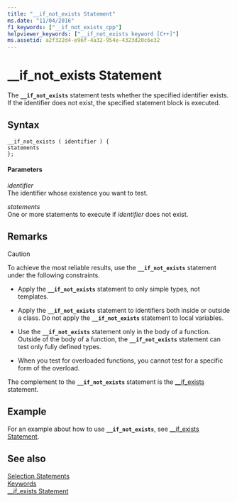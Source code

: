 ```yaml
---
title: "__if_not_exists Statement"
ms.date: "11/04/2016"
f1_keywords: ["__if_not_exists_cpp"]
helpviewer_keywords: ["__if_not_exists keyword [C++]"]
ms.assetid: a2f322d4-e96f-4a32-954e-4323d20c6e32
---
```

# __if_not_exists Statement

The **`__if_not_exists`** statement tests whether the specified identifier exists. If the identifier does not exist, the specified statement block is executed.

## Syntax

```
__if_not_exists ( identifier ) {
statements
};
```

#### Parameters

*identifier*\
The identifier whose existence you want to test.

*statements*\
One or more statements to execute if *identifier* does not exist.

## Remarks

> [!CAUTION]
> To achieve the most reliable results, use the **`__if_not_exists`** statement under the following constraints.

- Apply the **`__if_not_exists`** statement to only simple types, not templates.

- Apply the **`__if_not_exists`** statement to identifiers both inside or outside a class. Do not apply the **`__if_not_exists`** statement to local variables.

- Use the **`__if_not_exists`** statement only in the body of a function. Outside of the body of a function, the **`__if_not_exists`** statement can test only fully defined types.

- When you test for overloaded functions, you cannot test for a specific form of the overload.

The complement to the **`__if_not_exists`** statement is the [__if_exists](../cpp/if-exists-statement.md) statement.

## Example

For an example about how to use **`__if_not_exists`**, see [__if_exists Statement](../cpp/if-exists-statement.md).

## See also

[Selection Statements](../cpp/selection-statements-cpp.md)<br/>
[Keywords](../cpp/keywords-cpp.md)<br/>
[__if_exists Statement](../cpp/if-exists-statement.md)
